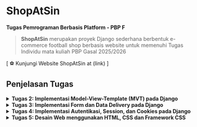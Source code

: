 # ShopAtSin

**Tugas Pemrograman Berbasis Platform - PBP F**

> **ShopAtSin** merupakan proyek Django sederhana berbentuk e-commerce football shop berbasis website untuk memenuhi Tugas Individu mata kuliah PBP Gasal 2025/2026

[ ⚽️ Kunjungi Website ShopAtSin at (link) ]

## **Penjelasan Tugas**

<details>
<summary> <b> Tugas 2: Implementasi Model-View-Template (MVT) pada Django </b> </summary>

## **Implementasi Checklist**

* ### Inisiasi Proyek Django

Setelah saya membuat direktori baru dengan nama ShopAtSin, nama toko saya, saya membuat dependencies pada berkas 'requirements.txt' yang berisi

```
django
gunicorn
whitenoise
psycopg2-binary
requests
urllib3
```

Lalu melakukan instalasi dependencies setelah menjalankan virtual environment dengan perintah `pip install -r requirements.txt` dan membuat proyek Django dengan perintah `django-admin startproject shopatsin .`

* ### Menjalankan Server

Setelah membuat proyek Django, saya menambahkan string `ALLOWED_HOSTS = ["localhost", "127.0.0.1"]` untuk keperluan deployment dan menjalankan server Django dengan perintah `python3 manage.py runserver`

* ### Membuat  aplikasi `main`

Saya menjalankan perintah `python manage.py startapp main` untuk membuat aplikasi baru bernama main. Lalu saya menambahkan `main` ke `INSTALLED_APPS` pada berkas `settings.py` 


* ### Membuat model aplikasi `main`

Saya membuat berkas `models.py` pada direktori `main` yang berisikan

```
from django.db import models

class ItemInShopAtSin(models.Model):
    name = models.CharField(max_length=255) 
    price = models.IntegerField()  
    description = models.TextField()  
    thumbnail = models.URLField()  
    is_featured = models.BooleanField(default=False)  

    stock = models.IntegerField(default=0)  
    brand = models.CharField(max_length=100, blank=True, null=True)  
    rating = models.FloatField(default=0.0)  
    date_added = models.DateField(auto_now_add=True) 

    def __str__(self):
        return f"{self.name} - {self.category}"
```

Lalu saya mengimigrasikan model yang sudah saya buat dengan menjalankan perintah `python3 manage.py makemigrations` dan mengimigrasikannya ke basis data lokal dengan menjalankan perintah `python manage.py migrate`

* ### Membuat template dan view aplikasi `main`

Template untuk merender pada file `views.py` berisikan

```
from django.shortcuts import render

def show_main(request):
    context = {
        "app_name": "ShopAtSin",              
        "student_name": "Annisa Muthia Alfahira",  
        "student_class": "F"   
    }
    return render(request, "main.html", context)

```

dan template pada file `html.main` berisi 

```
<!DOCTYPE html>
<html lang="en">
<head>
    <meta charset="UTF-8">
    <title>{{ app_name }}</title>
</head>
<body>
    <h1>Welcome to {{ app_name }} 👋</h1>
    <p>Nama: {{ student_name }}</p>
    <p>Kelas: {{ student_class }}</p>
</body>
</html>

```

* ### Melakukan routing pada aplikasi `main`

Untuk mengatur URL pada aplikasi `main`, saya membuat berkas `urls.py` pada aplikasi `main` berisikan

```
from django.urls import path
from .views import show_main

app_name = 'main'

urlpatterns = [
    path('', show_main, name='show_main'),
]
```

Dengan begitu, saya dapat melihat `main` dengan perintah `python manage.py runserver`

## **Jawaban Tugas 2**

* ### Bagan request client ke web aplikasi berbasis Django

![bagan request client ke web](images/baganTugas2.JPG)

Client (Browser/User) mengirimkan request HTTP ke server, kemudian memprosesnya dengan melakukan pemetaan URL melalui `urls.py`. Setelah URL ditemukan dan dipetakan, fungsi yang sesuai dalam `views.py` dijalankan berdasarkan permintaan URL tersebut. Selanjutnya, fungsi view mengembalikan HTTP response dalam bentuk halaman HTML. Dalam proses ini, `views.py` mengambil data yang dibutuhkan dari `models.py`, lalu data tersebut disajikan menggunakan template main.html.


* ### Jelaskan peran `settings.py` dalam project Django!

File `settings.py` dalam proyek Django berfungsi sebagai pusat konfigurasi yang mengatur bagaimana aplikasi berjalan. Semua pengaturan inti, mulai dari aplikasi apa saja yang digunakan, koneksi ke database, hingga lokasi template HTML dan file statis seperti CSS atau JavaScript, didefinisikan di dalamnya. Selain itu, `settings.py` juga memuat pengaturan keamanan, misalnya `SECRET_KEY` untuk enkripsi, `DEBUG` untuk menentukan mode pengembangan atau produksi, serta `ALLOWED_HOSTS` yang menentukan domain mana saja yang diperbolehkan mengakses aplikasi. Tidak hanya itu, file ini juga mengatur bahasa, zona waktu, serta berbagai middleware yang akan memproses request dan response. Dengan kata lain, `settings.py` adalah jantung dari proyek Django, karena tanpa file ini server tidak akan tahu bagaimana cara menjalankan dan mengatur seluruh komponen aplikasi.

* ### Bagaimana cara kerja migrasi database di Django?

Migrasi database di Django adalah proses untuk menerjemahkan perubahan yang dibuat pada model Python menjadi perubahan pada struktur tabel di database. Saat seorang pengembang menambahkan, mengubah, atau menghapus atribut pada sebuah model di `models.py`, Django tidak langsung mengubah database, melainkan menyimpan perubahan itu sebagai berkas migrasi dengan perintah `python manage.py makemigrations`. Berkas migrasi ini berisi instruksi yang mendeskripsikan apa saja perubahan yang perlu dilakukan pada database. Setelah itu, perintah `python manage.py migrate` dijalankan untuk mengeksekusi instruksi tersebut sehingga database diperbarui sesuai dengan definisi model terbaru. Dengan sistem migrasi ini, pengembang dapat melacak riwayat perubahan database, berpindah antar versi struktur tabel, serta menjaga konsistensi antara kode program dengan basis data yang digunakan.

* ### Menurut Anda, dari semua framework yang ada, mengapa framework Django dijadikan permulaan pembelajaran pengembangan perangkat lunak?

Django sering dijadikan permulaan dalam pembelajaran pengembangan perangkat lunak karena sifatnya yang lengkap, terstruktur, dan begineer friendly. Framework ini menganut prinsip “batteries included”, artinya banyak fitur penting seperti autentikasi pengguna, manajemen database, sistem template, hingga pengaturan keamanan sudah tersedia secara bawaan tanpa harus menambahkan modul tambahan. Hal ini membuat mahasiswa atau pengembang pemula bisa lebih fokus memahami konsep dasar pengembangan aplikasi web daripada pusing pada detail teknis kecil. Selain itu, Django menggunakan bahasa Python yang dikenal dengan sintaks yang sederhana dan mudah dibaca, sehingga membantu pemula untuk cepat memahami logika program. Struktur proyek Django yang rapi juga memperkenalkan mahasiswa pada praktik best practice dalam pengembangan perangkat lunak, seperti pemisahan model, view, dan template. Dengan kombinasi kemudahan penggunaan dan kelengkapan fitur, Django menjadi pilihan yang ideal sebagai titik awal sebelum mempelajari framework lain yang mungkin lebih kompleks.

* ### Apakah ada feedback untuk asisten dosen tutorial 1 yang telah kamu kerjakan sebelumnya?

Tidak ada, all good!!

</details>

<details>
<summary> <b> Tugas 3: Implementasi Form dan Data Delivery pada Django </b> </summary>

> ### **Jelaskan mengapa kita memerlukan data delivery dalam pengimplementasian sebuah platform?**

Data delivery” = cara data diambil/dikirim antar komponen (frontend ↔ backend ↔ layanan lain) secara terstruktur, aman, efisien, dan konsisten. Tanpa desain data delivery yang jelas, platform bakal cepat berantakan. Alasan utamanya:

* Interoperabilitas: client berbeda (web, mobile, service lain) bisa ngomong ke server dengan format & protokol yang sama (mis. HTTP + JSON).
* Pemecahan tanggung jawab (decoupling): UI bisa berkembang tanpa merombak backend, asal kontrak API dan format data terjaga.
* Reliabilitas & skalabilitas: dukung retry, idempotency, pagination, caching (ETag/Last-Modified), rate limiting.
* Keamanan: kanal terenkripsi (HTTPS), auth (token/session), kontrol akses, audit logging.
* Kinerja: format data yang ringan, kompresi, dan kemampuan streaming/batching.
* Observabilitas: payload seragam memudahkan logging, tracing, dan analitik.
* Contoh konkret di platform Django: endpoint REST (JSON) untuk CRUD, Webhook/Queue untuk event, dan mekanisme cache untuk response read-heavy.

> ### **Menurutmu, mana yang lebih baik antara XML dan JSON? Mengapa JSON lebih populer dibandingkan XML?**

tergantung use case, tapi JSON lebih populer di web modern.

### Kelebihan JSON
* Lebih ringkas & mudah dibaca (lebih sedikit “tag” daripada XML).
* Mapping natural ke struktur data bahasa modern (object/dict, array, number, bool).
* Native di JavaScript (JSON.parse/stringify) → ideal untuk SPA/Frontend.
* Parsing cepat dan dukungan luas di semua framework web.

### Kelebihan XML (tetap relevan di domain tertentu)
* Schema & validasi kuat (XSD), namespaces, mixed content (teks + markup) → unggul untuk dokumen kompleks, standar enterprise lama, atau dunia publishing.
* Atribut & extensibility yang rapi di beberapa protokol lama (SOAP).

### Kesimpulan:
* App web/mobile modern → JSON (ringan, cepat, tooling melimpah).
* Integrasi enterprise legacy / dokumen kompleks / perlu XSD → XML masih masuk akal.

> ### **Fungsi `is_valid()` pada Django Form**
`form.is_valid()` menjalankan validasi penuh form:
* Memicu `full_clean()` → mem-parse `request.POST/FILES`, menjalankan validasi built-in, custom clean_<field>(), dan clean() level form.
* Mengisi `form.cleaned_data` (data yang sudah dibersihkan/ditipkan tipe).
* Mengisi `form.errors` jika ada error.
* Return `True/False`: hanya gunakan `cleaned_data/form.save()` (ModelForm) setelah `is_valid()` bernilai `True`.

> ### **Mengapa kita membutuhkan `csrf_token` saat membuat form di Django? Apa yang dapat terjadi jika kita tidak menambahkan `csrf_token` pada form Django? Bagaimana hal tersebut dapat dimanfaatkan oleh penyerang?**
CSRF (Cross-Site Request Forgery) = serangan di mana attacker “menyuruh” browser korban mengirimkan POST/PUT/DELETE ke situs menggunakan cookie sesi korban tanpa sepengetahuan korban (contoh:  auto-submit form tersembunyi dari domain jahat).

Django memakai CSRF token (random per user/session) yang:
* Diset sebagai cookie;
* Wajib dikirim balik di hidden field `{% csrf_token %}` (atau header untuk AJAX).
* Diverifikasi middleware → request dari situs lain tanpa token valid akan ditolak.

Kalau tidak pakai `csrf_token`:
* Attacker bisa “mengklikkan” aksi penting (ubah password, transfer saldo, hapus data, posting spam) pada akun korban karena cookie login korban otomatis ikut pada request lintas-site.
* Di deployment custom domain, ingat juga set `CSRF_TRUSTED_ORIGINS` kalau domainnya beda dari asal (ini yang sering bikin error “Origin checking failed” saat live).

Contoh setting (di `settings.py`):

### Tambahkan domain HTTPS yang sah saat deploy:
```
CSRF_TRUSTED_ORIGINS = [
    "https://annisa-muthia-shopatsin.pbp.cs.ui.ac.id",
]
```
> ### **Apakah ada feedback untuk asdos di tutorial 2 yang sudah kalian kerjakan?**
Nope, all good!

> ### **Jelaskan bagaimana cara kamu mengimplementasikan checklist di atas secara step-by-step (bukan hanya sekadar mengikuti tutorial)**
Untuk mendapatkan data baru yang ingin ditampilkan, maka dapat dibuat `form` untuk menerima input.

1. Pertama, buat berkas baru bernama `forms.py` pada direktori `main` dan tambahkan kode berikut ini.

```python
from django.forms import ModelForm
from main.models import ShopAtSinItem

class ItemsForms(ModelForm):
    class Meta:
        model = ShopAtSinItem
        fields = ["name", "price", "description", "thumbnail", "category", "is_featured", "stock", "brand", "rating"]
```

2. Kedua, mengubah fungsi `show_main` pada `views.py` dengan kode berikut ini.
```python
def show_main(request):
    items = ShopAtSinItem.objects.all()

    context = {
        "app_name": "ShopAtSin",              
        "student_name": "Annisa Muthia Alfahira",  
        "student_class": "F"   ,
        'items': items
    }

    return render(request, "main.html", context)
```

### Menambahkan fungsi pada `views`
Kita akan bisa melihat dan mengembalikan data yang telah dimasukkan melalui `form`. 

#### Format HTML

1. Akan dibuat fungsi baru bernama `create_item` pada `views.py`, untuk menerima data seperti pada kode berikut ini.
```python
def create_item(request):
    form = ItemsForms(request.POST or None)

    if form.is_valid() and request.method == "POST":
        form.save()
        return redirect('main:show_main')

    context = {'form': form}
    return render(request, "create_item.html", context)
```

2. Membuat *template* baru untuk tampilan dalam menambahkan *item* baru dengan nama `create_item.html` pada direktori `main/templates`.
```python
<h1>Add New Item</h1>

<form method="post">
  {% csrf_token %}
  {{ form.as_p }}
  <button type="submit">Save</button>
</form>

<p><a href="{% url 'main:show_main' %}"><button>Back</button></a></p>

```

3. Tampilkan data *item* dalam bentuk tabel dan tambahkan tombol `+ Add Item` pada `main.html`.
```python
    <a href="{% url 'main:create_item' %}" style="
    text-decoration:none; display:inline-flex; align-items:center; gap:8px;
    padding:10px 16px; border-radius:22px; font-weight:700;
    color:#fff; background:#f2769b;
    box-shadow:0 6px 16px rgba(0,0,0,.15);
  ">
    <span style="font-size:1.1rem;">＋</span> Add Item
  </a>
```

---

Untuk format XML dan JSON, saya akan menambahkan *import* `HttpResponse` dan `serializers` pada `views.py` di folder `main`.

#### Format XML
Tambahkan fungsi `show_xml` yang me-return `HttpResponse` berisi data yang sudah di-serialize menjadi XML.

```python
def show_xml(request):
    data = ShopAtSinItem.objects.all()
    xml = serializers.serialize("xml", data)
    return HttpResponse(xml, content_type="application/xml")
```

#### Format JSON
Tambahkan fungsi `show_json` yang me-return `HttpResponse` berisi data yang sudah di-serialize menjadi JSON.

```python
def show_json(request):
    data = ShopAtSinItem.objects.all()
    js = serializers.serialize("json", data)
    return HttpResponse(js, content_type="application/json")
```

---

Untuk format XML dan JSON *by* ID, dalam pengambilan hasil *query* tambahkan *filter* dengan ID tertentu saja.

#### Format XML *by* ID
```python
def show_xml_by_id(request, id):
    obj = get_object_or_404(ShopAtSinItem, pk=id)
    xml = serializers.serialize("xml", [obj]) 
    return HttpResponse(xml, content_type="application/xml")
```

#### Format JSON *by* ID
```python
def show_json_by_id(request, id):
    obj = get_object_or_404(ShopAtSinItem, pk=id)
    js = serializers.serialize("json", [obj])
    return HttpResponse(js, content_type="application/json")
```
---

### Membuat *routing* URL
Tambahkan path url fungsi diatas ke dalam `urlpatterns` pada `urls.py` di folder `main`. Tidak lupa untuk mengimportnya dari `views.py`.

```python
from django.urls import path
from .views import show_main, show_item, create_item, show_xml, show_json, show_xml_by_id, show_json_by_id

app_name = 'main'

urlpatterns = [
    path('', show_main, name='show_main'),
    path('items/<int:id>/', show_item, name='show_item'),
    path('items/create/', create_item, name='create_item'),
    path('items/xml/', show_xml, name='show_xml'),
    path('items/json/', show_json, name='show_json'),
    path('items/xml/<str:id>/', show_xml_by_id, name='show_xml_by_id'),
    path('items/json/<str:id>/', show_json_by_id, name='show_json_by_id'),
]
```

Dengan begitu, input `form` sudah selesai dibuat dan siap digunakan. Jalankan command `python manage.py runserver` dan kunjungi <http://localhost:8000>.

## Postman *Screenshot*
Berikut adalah tangkapan layar hasil akses URL melalui Postman untuk tiap kelima URL.
1. HTML
![HTML](images/htmlTugas3.png)
2. XML
![XML](images/xmlTugas3.png)
3. JSON
![JSON](images/jsonTugas3.png)
4. XML *by* ID
![XML *by* ID](images/xmlByIdTugas3.png)
5. JSON *by* ID
![JSON *by* ID](images/jsonByIdTugas3.png)




</details>

<details>
<summary> <b> Tugas 4: Implementasi Autentikasi, Session, dan Cookies pada Django </b> </summary>

## **Jawaban Tugas 4**

> ### Apa itu Django AuthenticationForm? Kelebihan dan Kekurangannya

Django AuthenticationForm adalah form bawaan Django yang digunakan untuk menangani proses login user dengan field username dan password. Form ini secara otomatis memvalidasi apakah kombinasi username dan password sesuai dengan data di database menggunakan sistem autentikasi Django. 

Kelebihannya adalah praktis dan aman karena sudah mengintegrasikan logika autentikasi bawaan, sehingga developer tidak perlu membuat logika verifikasi sendiri. Namun, kekurangannya adalah terbatas dalam kustomisasi, jika ingin menambahkan field tambahan seperti “remember me” atau integrasi OTP, biasanya developer perlu menulis form kustom.

> ### Perbedaan Autentikasi dan Otorisasi, serta Implementasi di Django
Autentikasi adalah proses untuk memastikan identitas pengguna—misalnya dengan username dan password—sedangkan otorisasi adalah proses untuk menentukan apa yang boleh dilakukan pengguna tersebut setelah terautentikasi, seperti apakah bisa mengakses halaman admin atau hanya halaman biasa.  

Django memisahkan keduanya dengan jelas. Autentikasi ditangani lewat `authenticate()` dan `login()`, sedangkan otorisasi diatur dengan sistem permission, group, serta flag seperti `is_staff` dan `is_superuser`. Django juga menyediakan dekorator seperti `@login_required` dan `@permission_required` untuk membatasi akses ke view tertentu sesuai hak pengguna.

> ### Kelebihan dan Kekurangan Session dan Cookies
Session menyimpan data di server, sementara browser hanya menyimpan ID sesi di cookie. Kelebihannya adalah data sensitif lebih aman karena tidak dikirim ke browser, serta mampu menyimpan struktur data kompleks. Kekurangannya adalah membebani server karena semua state disimpan di sisi server.

Cookies menyimpan data langsung di browser. Kelebihannya adalah ringan, mudah digunakan, dan cocok untuk preferensi user yang tidak sensitif. Namun, kekurangannya adalah rentan terhadap manipulasi atau pencurian data jika tidak diamankan dengan baik, serta terbatas ukurannya (umumnya 4KB per cookie).

> ### Apakah Cookies Aman Secara Default? Bagaimana Django Menangani?
Cookies tidak selalu aman secara default karena bisa dicuri melalui serangan seperti XSS atau dikirim tanpa enkripsi pada koneksi HTTP. Karena itu, ada risiko potensial jika developer tidak berhati-hati.  

Django membantu mengurangi risiko ini dengan beberapa pengaturan:  
- `SESSION_COOKIE_SECURE = True` untuk memastikan cookie hanya dikirim lewat HTTPS.  
- `SESSION_COOKIE_HTTPONLY = True` agar cookie tidak bisa diakses lewat JavaScript.  
- `CSRF_COOKIE_SECURE` dan `CSRF_COOKIE_HTTPONLY` untuk melindungi CSRF token.  
- Middleware CSRF yang mewajibkan token unik di setiap form POST.  
Dengan kombinasi ini, Django memberi dasar keamanan yang cukup kuat dalam penggunaan cookies.

### Implementasi Step-by-Step

## Implementasi Autentikasi, Session, dan Cookies

### Membuat Fungsi dan Form Registrasi
Pada tugas kali ini, kita ingin membuat halaman utama kita hanya bisa diakses oleh pengguna yang sudah mempunyai akun saja. Untuk mendaftarkan pengguna, diperlukan form registrasi.

Pada `views.py` folder main, saya menambahkan fungsi `register` dan mengimport beberapa modul berikut ini.
```python
from django.shortcuts import redirect
from django.contrib.auth.forms import UserCreationForm
from django.contrib import messages  

def register(request):
    form = UserCreationForm()
    if request.method == "POST":
        form = UserCreationForm(request.POST)
        if form.is_valid():
            form.save()
            messages.success(request, 'Your account has been successfully created!')
            return redirect('main:login')
    context = {'form': form}
    return render(request, 'register.html', context)
```
Setelah itu, saya membuat halaman registrasi `register.html` pada `main/templates` dengan kode berikut.
```html
{% extends 'base.html' %}

{% block meta %}
<title>Register</title>
{% endblock meta %}

{% block content %}

<div>
  <h1>Register</h1>

  <form method="POST">
    {% csrf_token %}
    <table>
      {{ form.as_table }}
      <tr>
        <td></td>
        <td><input type="submit" name="submit" value="Daftar" /></td>
      </tr>
    </table>
  </form>

  {% if messages %}
  <ul>
    {% for message in messages %}
    <li>{{ message }}</li>
    {% endfor %}
  </ul>
  {% endif %}
</div>

{% endblock content %}
```
Terakhir, menambahkan *url path* pada `urls.py`.

```python
from main.views import register

urlpatterns = [
    ...
    path('register/', register, name='register'),
    ...
]
```

### Membuat Fungsi Login dan Merestriksi Akses Halaman Main
Setelah membuat form registrasi, saya membuat fitur login untuk mengakses pengguna yang terdaftar.

Pada `views.py` folder main, saya menambahkan fungsi `login_user` dan mengimport beberapa modul berikut ini.
```python
from django.contrib.auth import authenticate, login

def login_user(request):
   if request.method == 'POST':
      form = AuthenticationForm(data=request.POST)

      if form.is_valid():
            user = form.get_user()
            login(request, user)
            return redirect('main:show_main')

   else:
      form = AuthenticationForm(request)
   context = {'form': form}
   return render(request, 'login.html', context)
```
Setelah itu, saya membuat halaman login `login.html` pada `main/templates` dengan kode berikut.

```html
{% extends 'base.html' %}

{% block meta %}
<title>Login</title>
{% endblock meta %}

{% block content %}
<div class="login">
  <h1>Login</h1>

  <form method="POST" action="">
    {% csrf_token %}
    <table>
      {{ form.as_table }}
      <tr>
        <td></td>
        <td><input class="btn login_btn" type="submit" value="Login" /></td>
      </tr>
    </table>
  </form>

  {% if messages %}
  <ul>
    {% for message in messages %}
    <li>{{ message }}</li>
    {% endfor %}
  </ul>
  {% endif %} Don't have an account yet?
  <a href="{% url 'main:register' %}">Register Now</a>
</div>

{% endblock content %}
</div>

{% endblock content %}
```
Terakhir, menambahkan *url path* pada `urls.py`.
```python
from main.views import login_user

urlpatterns = [
    ...
    path('login/', login_user, name='login'),
    ...
]
```

Untuk membatasi akses halaman main, pada `views.py` tambahkan modul dan decorator berikut ini.
```python
from django.contrib.auth.decorators import login_required

@login_required(login_url='/login') 
def show_main(request):
    ....

@login_required(login_url='/login')
def create_item(request):
    ....
```

### Membuat Fungsi Logout
Sekrang pengguna sudah berhasil melakukan login. Lalu, bagaimana dengan fitur logout?

Pada `views.py` folder main, saya menambahkan fungsi `logout_user` dan mengimport beberapa modul berikut ini.
```python
from django.contrib.auth import logout

def logout_user(request):
    logout(request)
    response = HttpResponseRedirect(reverse('main:login'))
    response.delete_cookie('last_login')
    return response
```
Setelah itu, saya membuat tombol `"logout"` di `base.html` pada `templates` dengan kode berikut.
```html
    ...
     <a href="{% url 'main:logout' %}" >
            <button>
                Logout
            </button>
        </a>
    ...
```
Terakhir, menambahkan *url path* pada `urls.py`.
```python
from main.views import logout_user

urlpatterns = [
    ...
    path('logout/', logout_user, name='logout'),
    ...
]
```

### Menghubungkan `Item` dengan `User`
Agar pengguna yang terotorisasi dapat melihat produk-produknya sendiri, kita perlu menghubungkan setiap objek `Item` untuk setiap `User`.
Saya menambahkan kode berikut pada `models.py`,
```python
from django.contrib.auth.models import User

class Item(models.Model):
    ...
    user = models.ForeignKey(User, on_delete=models.CASCADE)
```

Saya juga mengubah sedikit kode pada fungsi `create_item` di `views.py` menjadi seperti berikut.
```python
@login_required(login_url='/login')
def create_item(request):
    form = ItemsForms(request.POST or None)

    if form.is_valid() and request.method == "POST":
        item = form.save(commit=False)
        item.user = request.user
        item.save()
        return redirect("main:show_main")

    context = {"form": form}
    return render(request, "create_item.html", context)
```
Terakhir, agar nama penggunanya berubah tambahkan kode berikut pada fungsi `show_main`.
```python
def show_main(request):
    filter_type = request.GET.get('filter', 'all')

    if filter_type == 'all':
        items = ShopAtSinItem.objects.all()
    else:
        # contoh: ?filter=my  -> hanya item milik user login
        items = ShopAtSinItem.objects.filter(user=request.user)

    context = {
        "app_name": "ShopAtSin",
        "student_name": "Annisa Muthia Alfahira",
        "student_class": "F",
        "items": items,
        "last_login": request.COOKIES.get('last_login', 'Never'),
        "filter_type": filter_type,  # optional: bisa dipakai buat highlight tombol filter
    }
    return render(request, "main.html", context)
```
Simpan perubahan tersebut dan jangan lupa untuk melakukan `python manage.py makemigrations` dan `python manage.py migrate`.

### Menerapkan Cookies
Untuk menampilkan data *last login* pengguna, kita bisa menggunakan cookies.

Saya menambahkan modul berikut pada `views.py` direktori `main`. 
```python
import datetime
from django.http import HttpResponseRedirect
from django.urls import reverse
```

Tambahkan informasi cookie *last login* pada fungsi `show_main`.
```python
context = {
        ...
        "last_login": request.COOKIES.get('last_login', 'Never'),  
        ...
    }
```
Ubahlah kode `logout_user` menjadi seperti berikut.
```python
def logout_user(request):
    logout(request)
    response = HttpResponseRedirect(reverse('main:login'))
    response.delete_cookie('last_login')
    return response
```
Terakhir, tampilkan cookie nya ke dalam `base.html`.
```html
...
<h5>Sesi terakhir login: {{ last_login }}</h5>
...
```
</details>

<details>
<summary> <b> Tugas 5: Desain Web menggunakan HTML, CSS dan Framework CSS </b> </summary>

## **Jawaban Tugas 5**

> ### Jika terdapat beberapa CSS selector untuk suatu elemen HTML, jelaskan urutan prioritas pengambilan CSS selector tersebut!
Urutan (tinggi → rendah):

1. **Inline style** (mis. `style="..."`)
2. **ID selector** (`#id`)
3. **Class / attribute / pseudo-class** (`.class`, `[attr]`, `:hover`, `:focus`)
4. **Type/element** (`div`, `p`, `h1`)
5. **Universal** (`*`)

Jika specificit-ynya **sama**, maka **selector yang muncul paling akhir** di sumber (source order) yang menang. `!important` akan meng-override aturan normal—gunakan hanya bila sangat perlu karena menyulitkan maintenance.

> ### Mengapa responsive design menjadi konsep yang penting dalam pengembangan aplikasi web? Berikan contoh aplikasi yang sudah dan belum menerapkan responsive design, serta jelaskan mengapa!

* Pengguna mengakses dari beragam device/ukuran layar → **keterbacaan**, **aksesibilitas**, **konversi** tetap optimal.
* Meminimalkan zoom/scroll horizontal, waktu muat yang efisien, dan konsistensi UI.

**Contoh sudah responsif**: aplikasi e-commerce/mobile-first modern (mis. marketplace besar) yang grid-nya berubah dari 1 kolom (mobile) → 2–4 kolom (desktop), navbar berubah jadi hamburger di mobile.
**Contoh belum responsif**: situs lama **fixed-width** 1024px yang di mobile harus zoom/geser ke samping—UX buruk dan bounce rate tinggi.

> ### Jelaskan perbedaan antara margin, border, dan padding, serta cara untuk mengimplementasikan ketiga hal tersebut!

* **Margin**: ruang **di luar** border; memisahkan elemen dari elemen lain.
* **Border**: garis **pembatas** antara margin dan padding.
* **Padding**: ruang **di dalam** border; jarak konten ke border.

Contoh CSS:

```css
.card {
  margin: 16px;              /* jarak antar elemen */
  border: 1px solid #ddd;    /* bingkai */
  padding: 12px;             /* ruang dalam */
}
```

Di Tailwind setara dengan: `m-4 border border-gray-300 p-3`.

> ### Jelaskan konsep flex box dan grid layout beserta kegunaannya!

* **Flexbox** = layout **1 dimensi** (baris **atau** kolom). Cocok untuk **alignment** item, toolbar, grup tombol, center-ing vertikal/horizontal.

  * Tailwind: `flex`, `items-center`, `justify-between`, `gap-2`, `flex-col`/`flex-row`.
* **Grid** = layout **2 dimensi** (baris **dan** kolom). Cocok untuk **galeri**, **kartu responsif**, dashboard.

  * Tailwind: `grid`, `grid-cols-1 md:grid-cols-2 lg:grid-cols-3`, `gap-6`.

Contoh:

```html
<!-- Flex untuk tombol aksi -->
<div class="flex items-center justify-end gap-2">
  <button class="btn-ghost">Cancel</button>
  <button class="btn-primary">Save</button>
</div>

<!-- Grid untuk kartu produk -->
<div class="grid grid-cols-1 sm:grid-cols-2 lg:grid-cols-3 gap-6">
  <!-- ...cards -->
</div>
```



## Implementasi Step-by-Step

> ### Setup Tailwind dan Styling Global

Pertama aku aktifin Tailwind lewat CDN di `base.html`. Aku extend konfigurasi warnanya biar bisa langsung pake warna maroon, warm-grey, dan beige di template.

Selain itu, aku bikin satu file `global.css` di static. File ini isinya utility style kayak `.btn-primary`, `.btn-ghost`, `.card`, sama `.form-field`. Tujuannya biar tombol, card, dan input punya gaya yang konsisten di semua halaman tanpa harus nulis ulang class panjang-panjang tiap kali.



> ### Navbar Responsif

Navbar aku taruh langsung di `main.html`. Di tampilan desktop, navbar nunjukin link ke daftar produk dan tambah produk, plus tombol login/register atau logout kalau user udah masuk. Di mobile, link ini aku sembunyiin dan ganti pake hamburger button. Ada sedikit script JS di bawah yang tugasnya cuma toggle class `hidden`, jadi menunya bisa buka tutup pas di-klik.

Jadinya satu navbar bisa jalan di desktop maupun hp tanpa harus bikin dua versi terpisah.

> ### Routing

Supaya produk bisa diedit dan dihapus, aku tambahin route baru di `urls.py`.

* `/item/<id>/edit/` untuk edit produk
* `/item/<id>/delete/` untuk delete produk

Route ini langsung diarahkan ke function view yang aku bikin di `views.py`.

> ### Function Edit Product

Untuk edit, aku bikin function `edit_item` di `views.py`. Alurnya gini:

1. Pertama aku cari produk berdasarkan id pake `get_object_or_404`, biar kalau id salah langsung 404.
2. Aku binding produk itu ke `ItemForm` dengan `instance=item`. Jadi field form otomatis keisi dengan data lama produk.
3. Kalau form disubmit (`POST`) dan valid, aku tinggal panggil `form.save()`. Data lama bakal ke-update ke database.
4. Kalau belum valid, aku balikin form yang sama tapi ada error message.

Cuplikannya:

```python
@login_required
def edit_item(request, id):
    item = get_object_or_404(ShopAtSinItem, pk=id)
    form = ItemForm(request.POST or None, instance=item)
    if form.is_valid() and request.method == "POST":
        form.save()
        return redirect('main:show_item', id=id)
    return render(request, "edit_item.html", {"form": form})
```

Dengan pola ini, halaman edit punya form yang sama kayak create, tapi fieldnya udah otomatis keisi data lama. User tinggal ganti aja yang mau diubah.

> ### Function Delete Product

Delete aku bikin lebih sederhana. Function `delete_item` cuma ambil produk sesuai id, terus langsung dihapus. Tapi supaya aman, aku kasih decorator `@require_POST`. Jadi produk ga bisa kehapus cuma gara-gara klik link GET, harus lewat form dengan `POST` request.

```python
@login_required
@require_POST
def delete_item(request, id):
    item = get_object_or_404(ShopAtSinItem, pk=id)
    item.delete()
    return redirect('main:show_main')
```

Dengan cara ini, user bisa hapus produk tapi tetap lewat flow aman: tombol delete → form POST → CSRF token → eksekusi delete.

> ### Halaman Daftar Produk

Di `main.html`, aku tambahin kondisi buat nampilin dua skenario:

* Kalau belum ada produk sama sekali, muncul **empty state**. Ada gambar ilustrasi, teks “Belum ada produk”, dan tombol “Tambah Product”.
* Kalau produk udah ada, aku tampilin dalam bentuk **card grid** yang responsif. Tiap card isinya gambar produk (kalau ada), nama, deskripsi singkat, dan tombol-tombol aksi: Detail, Edit, Delete.

Tombol delete aku bungkus di form dengan `{% csrf_token %}` biar sesuai sama view `@require_POST`.

> ### Halaman Add/Edit Form

Untuk form, aku pisahin jadi `create_item.html` dan `edit_item.html`, tapi keduanya isinya mirip. Bedanya cuma judul dan teks tombol. Field form aku render langsung dari `ItemForm`. Kalau mode edit, field udah otomatis terisi data lama. Kalau create, form kosong.

> ### Halaman Detail Produk

Di `item_detail.html`, aku tampilin detail lengkap produk: gambar besar, nama, deskripsi, dan harga. Di bawahnya aku kasih tombol Edit sama Delete juga, jadi user bisa langsung aksi dari detail tanpa harus balik ke list.
``` html
<div class="bg-warm-grey rounded-xl shadow p-5">
      <h1 class="text-2xl font-semibold mb-2">{{ item.name }}</h1>
      <p class="text-sm text-maroon-dark/70 mb-1">#{{ item.pk }} • {{ item.category }}</p>
      {% if item.price %}
        <p class="text-xl font-semibold mb-3">Rp {{ item.price|intcomma }}</p>
      {% endif %}
      {% if item.description %}
        <p class="text-maroon-dark/90 mb-4">{{ item.description }}</p>
      {% endif %}
```

> ### Login & Register

Halaman login (`login.html`) dan register (`register.html`) aku desain ulang biar clean: card putih dengan border tipis, field input rounded, dan tombol maroon solid. Error message aku kasih styling khusus biar lebih jelas terbaca.

> ### Keamanan & Feedback

Semua form aku kasih `{% csrf_token %}` biar aman dari CSRF. Aksi create/edit/delete juga aku kasih decorator `@login_required` supaya cuma user login yang bisa ngubah data. Untuk delete, aku pakai `@require_POST` biar gak bisa diakses sembarangan lewat link.

Selain itu, aku pake Django messages framework buat kasih feedback. Jadi kalau produk berhasil ditambah, diupdate, atau dihapus, muncul notifikasi kecil di halaman.

</details>